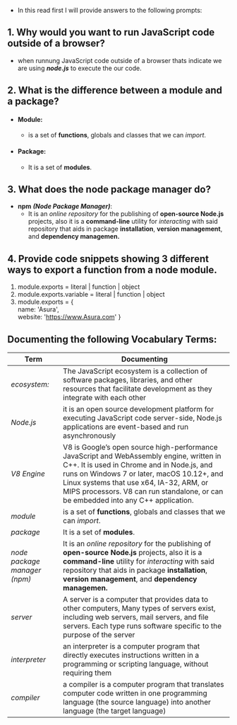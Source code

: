 - In this read  first I will provide answers to the following prompts:

## 1. Why would you want to run JavaScript code outside of a browser?
-  when runnung JavaScript code outside of a browser thats indicate  we are using ***node.js*** to execute the our code.
## 2. What is the difference between a module and a package?
- #### Module:  
    - is a set of **functions**, globals and classes that we can *import*. 
- #### Package:     
    - It is a set of **modules**.
## 3. What does the node package manager do?
- **npm** ***(Node Package Manager)***: 
  - It is an *online repository* for the publishing of **open-source Node.js** projects, also it is a **command-line** utility for *interacting* with said repository that aids in package **installation**, **version management**, and **dependency managemen.**
## 4. Provide code snippets showing 3 different ways to export a function from a node module.
 1. module.exports = literal | function | object    
 2. module.exports.variable = literal | function | object    
 3. module.exports = {   
                 name: 'Asura',     
                 website: 'https://www.Asura.com'
                }   



## Documenting the following Vocabulary Terms:
**Term**  | **Documenting** 
  -------------  | -------------
  *ecosystem:* | The JavaScript ecosystem is a collection of software packages, libraries, and other resources that facilitate development as they integrate with each other     
  *Node.js*  |  it  is an open source development platform for executing JavaScript code server-side, Node.js applications are event-based and run asynchronously
  *V8 Engine* | V8 is Google’s open source high-performance JavaScript and WebAssembly engine, written in C++. It is used in Chrome and in Node.js, and runs on Windows 7 or later, macOS 10.12+, and Linux systems that use x64, IA-32, ARM, or MIPS processors. V8 can run standalone, or can be embedded into any C++ application.
  *module* | is a set of **functions**, globals and classes that we can *import*.
  *package* | It is a set of **modules**.
  *node package manager (npm)* |  It is an *online repository* for the publishing of **open-source Node.js** projects, also it is a **command-line** utility for *interacting* with said repository that aids in package **installation**, **version management**, and **dependency managemen.**
  *server* | A server is a computer that provides data to other computers,  Many types of servers exist, including web servers, mail servers, and file servers. Each type runs software specific to the purpose of the server
  *interpreter* |an interpreter is a computer program that directly executes instructions written in a programming or scripting language, without requiring them 
  *compiler* | a compiler is a computer program that translates computer code written in one programming language (the source language) into another language (the target language)
